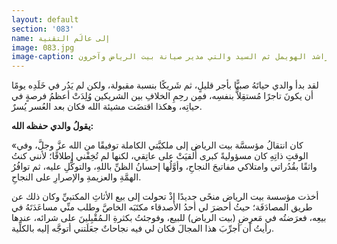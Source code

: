 ```yaml
---
layout: default
section: '083'
name: إلى عالَم التقنية
image: 083.jpg
image-caption: الجريسي في الوسط وعن يساره راشد الهويمل ثم السيد والتي مدير صيانة بيت الرياض وآخرون
---
```


لقد بدأ والدي حياتَهُ صبيًّا بأجر قليلٍ، ثم شَريكًا بنسبة مقبولة، ولكن لم يَدُر في خَلَدِه يومًا أن يكونَ تاجرًا مُستقِلاًّ بنفسِه، فمِن رحِمِ الخلافِ بين الشريكين وُلِدَتْ أعظمُ فرصةٍ في حياتِه، وهكذا اقتضَت مشيئة الله فكان بعد العُسر يُسرٌ.

**يقولُ والدي حفظه الله:**

«كان انتقالُ مؤسسَّة بيت الرياض إلى ملكيَّتي الكاملة توفيقًا من الله عزَّ وجلَّ، وفي الوقتِ ذاتِهِ كان مسؤوليةً كبرى أُلقيَتْ على عاتِقي، لكنها لم تُخِفْني إطلاقًا؛ لأنني كنتُ واثقًا بقُدُراتي وامتلاكي مفاتيحَ النجاحِ، وأوَّلُها إحسانُ الظنِّ باللهِ، والتوكُّلِ عليه، ثم توافُرُ الهمَّةِ والعزيمةِ والإصرارِ على النجاحِ.

أخذت مؤسسة بيت الرياض منحًى جديدًا إذْ تحولت إلى بيع الأثاثِ المكتبيِّ وكان ذلك عن طريق المصادَفَة؛ حيثُ أحضرَ لي أحدُ الأصدقاء مكتَبَه الخاصَّ وطلب منِّي مساعَدَتَهُ في بيعِه، فعرَضتُه في مَعرِضِ (بيت الرياض) للبيع، وفوجئتُ بكثرةِ الـمُقْبِلينَ على شرائه، عندها رأيتُ أن أجرِّبَ هذا المجالَ فكان لي فيه نجاحاتٌ جعَلَتني أتوجَّه إليه بالكلِّية.
